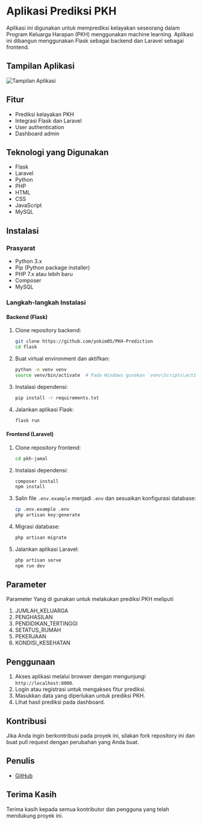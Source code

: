 # Aplikasi Prediksi PKH

Aplikasi ini digunakan untuk memprediksi kelayakan seseorang dalam Program Keluarga Harapan (PKH) menggunakan machine learning. Aplikasi ini dibangun menggunakan Flask sebagai backend dan Laravel sebagai frontend.

## Tampilan Aplikasi
![Tampilan Aplikasi](https://drive.google.com/file/d/1GPnPY21u2pMsEGWCEPQ-05wYlPWhgGJk/view?usp=sharing)


## Fitur
- Prediksi kelayakan PKH
- Integrasi Flask dan Laravel
- User authentication
- Dashboard admin

## Teknologi yang Digunakan
- Flask
- Laravel
- Python
- PHP
- HTML
- CSS
- JavaScript
- MySQL

## Instalasi
### Prasyarat
- Python 3.x
- Pip (Python package installer)
- PHP 7.x atau lebih baru
- Composer
- MySQL

### Langkah-langkah Instalasi

#### Backend (Flask)
1. Clone repository backend:
    ```sh
    git clone https://github.com/yokim05/PKH-Prediction
    cd flask
    ```

2. Buat virtual environment dan aktifkan:
    ```sh
    python -m venv venv
    source venv/bin/activate  # Pada Windows gunakan `venv\Scripts\activate`
    ```

3. Instalasi dependensi:
    ```sh
    pip install -r requirements.txt
    ```

4. Jalankan aplikasi Flask:
    ```sh
    flask run
    ```

#### Frontend (Laravel)
1. Clone repository frontend:
    ```sh
    cd pkh-jamal
    ```

2. Instalasi dependensi:
    ```sh
    composer install
    npm install
    ```

3. Salin file `.env.example` menjadi `.env` dan sesuaikan konfigurasi database:
    ```sh
    cp .env.example .env
    php artisan key:generate
    ```

4. Migrasi database:
    ```sh
    php artisan migrate
    ```

5. Jalankan aplikasi Laravel:
    ```sh
    php artisan serve
    npm run dev
    ```

## Parameter
Parameter Yang di gunakan untuk melakukan prediksi PKH meliputi
1. JUMLAH_KELUARGA
2. PENGHASILAN
3. PENDIDIKAN_TERTINGGI
4. SETATUS_RUMAH
5. PEKERJAAN
6. KONDISI_KESEHATAN

## Penggunaan
1. Akses aplikasi melalui browser dengan mengunjungi `http://localhost:8000`.
2. Login atau registrasi untuk mengakses fitur prediksi.
3. Masukkan data yang diperlukan untuk prediksi PKH.
4. Lihat hasil prediksi pada dashboard.

## Kontribusi
Jika Anda ingin berkontribusi pada proyek ini, silakan fork repository ini dan buat pull request dengan perubahan yang Anda buat.

## Penulis
- [GitHub](https://github.com/yokim05)

## Terima Kasih
Terima kasih kepada semua kontributor dan pengguna yang telah mendukung proyek ini.

